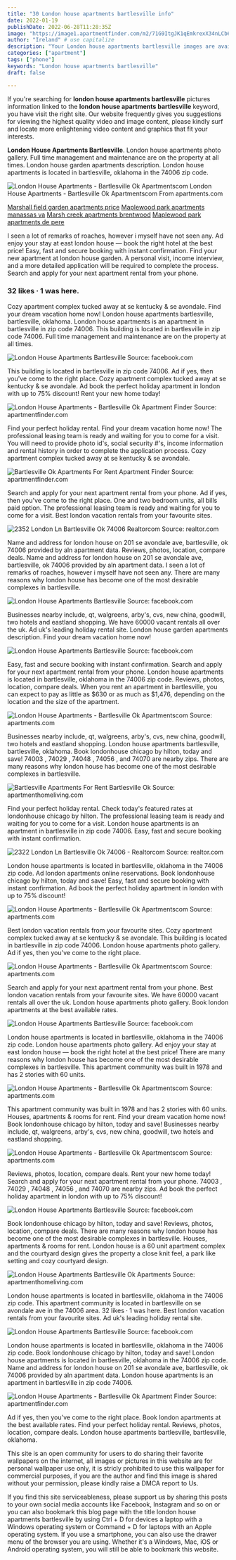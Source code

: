 ```yaml
---
title: "30 London house apartments bartlesville info"
date: 2022-01-19
publishDate: 2022-06-28T11:28:35Z
image: "https://image1.apartmentfinder.com/m2/71G9ItgJK1qEmkrexX34nLCb68_HOCa5sgH90lHKYOQ/H260W390/london-house-apartments-bartlesville-ok-map-image-of-the-property.jpg"
author: "Ireland" # use capitalize
description: "Your London house apartments bartlesville images are available. London house apartments bartlesville are a topic that is being searched for and liked by netizens today. You can Download the London house apartments bartlesville files here. Get all royalty-free photos."
categories: ["apartment"]
tags: ["phone"]
keywords: "London house apartments bartlesville"
draft: false

---
```


If you're searching for **london house apartments bartlesville** pictures information linked to the **london house apartments bartlesville** keyword, you have visit the right  site.  Our website frequently  gives you  suggestions  for viewing  the highest  quality video and image  content, please kindly surf and locate more enlightening video content and graphics  that fit your interests.

**London House Apartments Bartlesville**. London house apartments photo gallery. Full time management and maintenance are on the property at all times. London house garden apartments description. London house apartments is located in bartlesville, oklahoma in the 74006 zip code.

![London House Apartments - Bartlesville Ok Apartmentscom](https://images1.apartments.com/i2/GN78bOBH3wXs-ob5jtwEjq5fGBghB5FpVA6598WEADk/111/london-house-apartments-bartlesville-ok-primary-photo.jpg "London House Apartments - Bartlesville Ok Apartmentscom")
London House Apartments - Bartlesville Ok Apartmentscom From apartments.com

[Marshall field garden apartments price](/marshall-field-garden-apartments-price/)
[Maplewood park apartments manassas va](/maplewood-park-apartments-manassas-va/)
[Marsh creek apartments brentwood](/marsh-creek-apartments-brentwood/)
[Maplewood park apartments de pere](/maplewood-park-apartments-de-pere/)

I seen a lot of remarks of roaches, however i myself have not seen any. Ad enjoy your stay at east london house — book the right hotel at the best price! Easy, fast and secure booking with instant confirmation. Find your new apartment at london house garden. A personal visit, income interview, and a more detailed application will be required to complete the process. Search and apply for your next apartment rental from your phone.

### 32 likes · 1 was here.

Cozy apartment complex tucked away at se kentucky &amp; se avondale. Find your dream vacation home now! London house apartments bartlesville, bartlesville, oklahoma. London house apartments is an apartment in bartlesville in zip code 74006. This building is located in bartlesville in zip code 74006. Full time management and maintenance are on the property at all times.


![London House Apartments Bartlesville](https://lookaside.fbsbx.com/lookaside/crawler/media/?media_id=2250254205227466 "London House Apartments Bartlesville")
Source: facebook.com

This building is located in bartlesville in zip code 74006. Ad if yes, then you&#039;ve come to the right place. Cozy apartment complex tucked away at se kentucky &amp; se avondale. Ad book the perfect holiday apartment in london with up to 75% discount! Rent your new home today!

![London House Apartments - Bartlesville Ok Apartment Finder](https://image1.apartmentfinder.com/m2/71G9ItgJK1qEmkrexX34nLCb68_HOCa5sgH90lHKYOQ/H600W900/london-house-apartments-bartlesville-ok-map-image-of-the-property.jpg "London House Apartments - Bartlesville Ok Apartment Finder")
Source: apartmentfinder.com

Find your perfect holiday rental. Find your dream vacation home now! The professional leasing team is ready and waiting for you to come for a visit. You will need to provide photo id&#039;s, social security #&#039;s, income information and rental history in order to complete the application process. Cozy apartment complex tucked away at se kentucky &amp; se avondale.

![Bartlesville Ok Apartments For Rent Apartment Finder](https://image1.apartmentfinder.com/i2/--WgYigQACqiJdLq6lbKo9DTSle-aPFbiQpYxbMEgls/119/image.jpg "Bartlesville Ok Apartments For Rent Apartment Finder")
Source: apartmentfinder.com

Search and apply for your next apartment rental from your phone. Ad if yes, then you&#039;ve come to the right place. One and two bedroom units, all bills paid option. The professional leasing team is ready and waiting for you to come for a visit. Best london vacation rentals from your favourite sites.

![2352 London Ln Bartlesville Ok 74006 Realtorcom](https://ap.rdcpix.com/7c469f22a4065940a534612eed2223e1l-m1768984265od-w640_h480.jpg "2352 London Ln Bartlesville Ok 74006 Realtorcom")
Source: realtor.com

Name and address for london house on 201 se avondale ave, bartlesville, ok 74006 provided by aln apartment data. Reviews, photos, location, compare deals. Name and address for london house on 201 se avondale ave, bartlesville, ok 74006 provided by aln apartment data. I seen a lot of remarks of roaches, however i myself have not seen any. There are many reasons why london house has become one of the most desirable complexes in bartlesville.

![London House Apartments Bartlesville](https://lookaside.fbsbx.com/lookaside/crawler/media/?media_id=2278623025723917 "London House Apartments Bartlesville")
Source: facebook.com

Businesses nearby include, qt, walgreens, arby&#039;s, cvs, new china, goodwill, two hotels and eastland shopping. We have 60000 vacant rentals all over the uk. Ad uk&#039;s leading holiday rental site. London house garden apartments description. Find your dream vacation home now!

![London House Apartments Bartlesville](https://lookaside.fbsbx.com/lookaside/crawler/media/?media_id=2241097866143100 "London House Apartments Bartlesville")
Source: facebook.com

Easy, fast and secure booking with instant confirmation. Search and apply for your next apartment rental from your phone. London house apartments is located in bartlesville, oklahoma in the 74006 zip code. Reviews, photos, location, compare deals. When you rent an apartment in bartlesville, you can expect to pay as little as $630 or as much as $1,476, depending on the location and the size of the apartment.

![London House Apartments - Bartlesville Ok Apartmentscom](https://images1.apartments.com/i2/ROlHTC0cDefFXpoC0AnEXIYDEKiP0gWIPXoC01DaUNQ/117/london-house-apartments-bartlesville-ok-building-photo.jpg "London House Apartments - Bartlesville Ok Apartmentscom")
Source: apartments.com

Businesses nearby include, qt, walgreens, arby&#039;s, cvs, new china, goodwill, two hotels and eastland shopping. London house apartments bartlesville, bartlesville, oklahoma. Book londonhouse chicago by hilton, today and save! 74003 , 74029 , 74048 , 74056 , and 74070 are nearby zips. There are many reasons why london house has become one of the most desirable complexes in bartlesville.

![Bartlesville Apartments For Rent Bartlesville Ok](https://cdn.apartmenthomeliving.com/content/ok/bartlesville/bartlesville_ok_md.jpg "Bartlesville Apartments For Rent Bartlesville Ok")
Source: apartmenthomeliving.com

Find your perfect holiday rental. Check today&#039;s featured rates at londonhouse chicago by hilton. The professional leasing team is ready and waiting for you to come for a visit. London house apartments is an apartment in bartlesville in zip code 74006. Easy, fast and secure booking with instant confirmation.

![2322 London Ln Bartlesville Ok 74006 - Realtorcom](https://ap.rdcpix.com/b23cb0578b520f98ca29141a53ffb843l-m3789239856xd-w640_h480_q80.jpg "2322 London Ln Bartlesville Ok 74006 - Realtorcom")
Source: realtor.com

London house apartments is located in bartlesville, oklahoma in the 74006 zip code. Ad london apartments online reservations. Book londonhouse chicago by hilton, today and save! Easy, fast and secure booking with instant confirmation. Ad book the perfect holiday apartment in london with up to 75% discount!

![London House Apartments - Bartlesville Ok Apartmentscom](https://images1.apartments.com/i2/AmIVANoRRFWlKAJ7F2B09KR1PWQ575SoRmFA069v8mw/117/london-house-apartments-bartlesville-ok-building-photo.jpg "London House Apartments - Bartlesville Ok Apartmentscom")
Source: apartments.com

Best london vacation rentals from your favourite sites. Cozy apartment complex tucked away at se kentucky &amp; se avondale. This building is located in bartlesville in zip code 74006. London house apartments photo gallery. Ad if yes, then you&#039;ve come to the right place.

![London House Apartments - Bartlesville Ok Apartmentscom](https://images1.apartments.com/i2/GN78bOBH3wXs-ob5jtwEjq5fGBghB5FpVA6598WEADk/111/london-house-apartments-bartlesville-ok-primary-photo.jpg "London House Apartments - Bartlesville Ok Apartmentscom")
Source: apartments.com

Search and apply for your next apartment rental from your phone. Best london vacation rentals from your favourite sites. We have 60000 vacant rentals all over the uk. London house apartments photo gallery. Book london apartments at the best available rates.

![London House Apartments Bartlesville](https://lookaside.fbsbx.com/lookaside/crawler/media/?media_id=2250254201894133 "London House Apartments Bartlesville")
Source: facebook.com

London house apartments is located in bartlesville, oklahoma in the 74006 zip code. London house apartments photo gallery. Ad enjoy your stay at east london house — book the right hotel at the best price! There are many reasons why london house has become one of the most desirable complexes in bartlesville. This apartment community was built in 1978 and has 2 stories with 60 units.

![London House Apartments - Bartlesville Ok Apartmentscom](https://images1.apartments.com/i2/pB5o4UYaRfdIps8BPXyATe8fTAyQmq6JacRUtZ9g8pg/117/london-house-apartments-bartlesville-ok-building-photo.jpg "London House Apartments - Bartlesville Ok Apartmentscom")
Source: apartments.com

This apartment community was built in 1978 and has 2 stories with 60 units. Houses, apartments &amp; rooms for rent. Find your dream vacation home now! Book londonhouse chicago by hilton, today and save! Businesses nearby include, qt, walgreens, arby&#039;s, cvs, new china, goodwill, two hotels and eastland shopping.

![London House Apartments - Bartlesville Ok Apartmentscom](https://images1.apartments.com/i2/QvPcHBCmuhurImVQXwUINb7qr69S1mDtxHvcEYbK71g/117/london-house-apartments-bartlesville-ok-building-photo.jpg "London House Apartments - Bartlesville Ok Apartmentscom")
Source: apartments.com

Reviews, photos, location, compare deals. Rent your new home today! Search and apply for your next apartment rental from your phone. 74003 , 74029 , 74048 , 74056 , and 74070 are nearby zips. Ad book the perfect holiday apartment in london with up to 75% discount!

![London House Apartments Bartlesville](https://lookaside.fbsbx.com/lookaside/crawler/media/?media_id=2250260168560203 "London House Apartments Bartlesville")
Source: facebook.com

Book londonhouse chicago by hilton, today and save! Reviews, photos, location, compare deals. There are many reasons why london house has become one of the most desirable complexes in bartlesville. Houses, apartments &amp; rooms for rent. London house is a 60 unit apartment complex and the courtyard design gives the property a close knit feel, a park like setting and cozy courtyard design.

![London House Apartments Bartlesville Ok Apartments](https://images1.apartmenthomeliving.com/m2/FOk3Cw3mDHmOGB9icQrDmP1EoSq-R_v3_1cAPT5SWMs/H270W360/map.jpg "London House Apartments Bartlesville Ok Apartments")
Source: apartmenthomeliving.com

London house apartments is located in bartlesville, oklahoma in the 74006 zip code. This apartment community is located in bartlesville on se avondale ave in the 74006 area. 32 likes · 1 was here. Best london vacation rentals from your favourite sites. Ad uk&#039;s leading holiday rental site.

![London House Apartments Bartlesville](https://lookaside.fbsbx.com/lookaside/crawler/media/?media_id=100057160852269 "London House Apartments Bartlesville")
Source: facebook.com

London house apartments is located in bartlesville, oklahoma in the 74006 zip code. Book londonhouse chicago by hilton, today and save! London house apartments is located in bartlesville, oklahoma in the 74006 zip code. Name and address for london house on 201 se avondale ave, bartlesville, ok 74006 provided by aln apartment data. London house apartments is an apartment in bartlesville in zip code 74006.

![London House Apartments - Bartlesville Ok Apartment Finder](https://image1.apartmentfinder.com/m2/71G9ItgJK1qEmkrexX34nLCb68_HOCa5sgH90lHKYOQ/H260W390/london-house-apartments-bartlesville-ok-map-image-of-the-property.jpg "London House Apartments - Bartlesville Ok Apartment Finder")
Source: apartmentfinder.com

Ad if yes, then you&#039;ve come to the right place. Book london apartments at the best available rates. Find your perfect holiday rental. Reviews, photos, location, compare deals. London house apartments bartlesville, bartlesville, oklahoma.

This site is an open community for users to do sharing their favorite wallpapers on the internet, all images or pictures in this website are for personal wallpaper use only, it is stricly prohibited to use this wallpaper for commercial purposes, if you are the author and find this image is shared without your permission, please kindly raise a DMCA report to Us.

If you find this site serviceableness, please support us by sharing this posts to your own social media accounts like Facebook, Instagram and so on or you can also bookmark this blog page with the title london house apartments bartlesville by using Ctrl + D for devices a laptop with a Windows operating system or Command + D for laptops with an Apple operating system. If you use a smartphone, you can also use the drawer menu of the browser you are using. Whether it's a Windows, Mac, iOS or Android operating system, you will still be able to bookmark this website.
